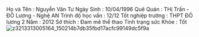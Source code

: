 Họ và Tên : Nguyễn Văn Tư
Ngày Sinh : 10/04/1996
Quê Quán : THị Trấn - ĐÔ Lương - Nghệ AN
Trình độ học vấn : 12/12
Tốt nghiệp trường : THPT ĐÔ lương 2   Năm : 2012 
Sở thích : Đam mê thể thao
Tình trạng sức Khỏe : Tốt
![z3213313005164_150214b7db35fbd17acfc99149dc5f9a](https://user-images.githubusercontent.com/98534954/158541984-24f26c53-2244-40cb-be6e-03c8ef713208.jpg)

